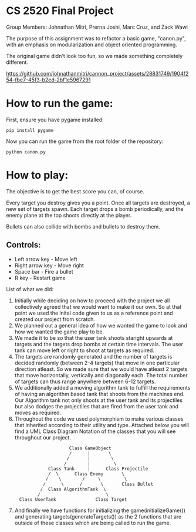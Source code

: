 # CS 2520 Final Project
Group Members: Johnathan Mitri, Prerna Joshi, Marc Cruz, and Zack Wawi

The purpose of this assignment was to refactor a basic game, "canon.py", with an emphasis on modularization and object oriented programming. 

The original game didn't look too fun, so we made something completely different. 


https://github.com/johnathanmitri/cannon_project/assets/28831749/1904f254-fbe7-45f3-b2ed-2bf1e5967291

# How to run the game: 

First, ensure you have pygame installed: 
```
pip install pygame
```
Now you can run the game from the root folder of the repository:
```
python canon.py
```

# How to play: 
The objective is to get the best score you can, of course.

Every target you destroy gives you a point. Once all targets are destroyed, a new set of targets spawn. Each target drops a bomb periodically, and the enemy plane at the top shoots directly at the player.

Bullets can also collide with bombs and bullets to destroy them.

## Controls:
- Left arrow key - Move left 
- Right arrow key - Move right 
- Space bar - Fire a bullet 
- R key - Restart game 

List of what we did:
1) Initially while deciding on how to proceed with the project we all collectively agreed that we would want to make it our own. So at that point we used the inital code given to us as a reference point and created our project from scratch. 
2) We planned out a general idea of how we wanted the game to look and how we wanted the game play to be.
3) We made it to be so that the user tank shoots staright upwards at targets and the targets drop bombs at certain time intervals. The user tank can move left or right to shoot at targets as required.
4) The targets are randomly generated and the number of targets is decided randomly (between 2-4 targets) that move in one particular direction atleast. So we made sure that we would have atleast 2 targets that move horizontally, vertically and diagonally each. The total number of targets can thus range anywhere between 6-12 targets.
5) We additionally added a moving algorithm tank to fulfill the requirements of having an algorithm based tank that shoots from the machines end. Our Algorithm tank not only shoots at the user tank and its projectiles but also dodges the projectiles that are fired from the user tank and moves as required.
6) Throughout the code we used polymorphism to make various classes that inherited according to their utility and type. Attached below you will find a UML Class Diagram Notation of the classes that you will see throughout our project. 
```
                        Class GameObject
                        /      |       \
                       /       |        \
                      /        |         \ 
                Class Tank     |      Class Projectile
                /  \      Class Enemy       \     
               /    \        /     \         \
              /      \      /       \       Class Bullet 
             /  Class AlgorithmTank  \
            /                         \
     Class UserTank               Class Target
```
    
7) And finally we have functions for initializing the game(initializeGame()) and generating targets(generateTargets()) as the 2 functions that are outside of these classes which are being called to run the game. 
